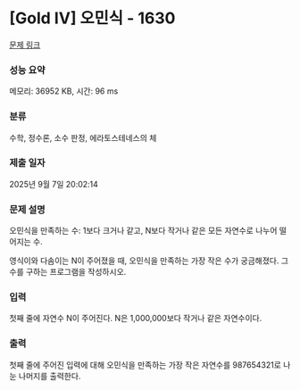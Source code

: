 # [Gold IV] 오민식 - 1630 

[문제 링크](https://www.acmicpc.net/problem/1630) 

### 성능 요약

메모리: 36952 KB, 시간: 96 ms

### 분류

수학, 정수론, 소수 판정, 에라토스테네스의 체

### 제출 일자

2025년 9월 7일 20:02:14

### 문제 설명

<p>오민식을 만족하는 수: 1보다 크거나 같고, N보다 작거나 같은 모든 자연수로 나누어 떨어지는 수.</p>

<p>영식이와 다솜이는 N이 주어졌을 때, 오민식을 만족하는 가장 작은 수가 궁금해졌다. 그 수를 구하는 프로그램을 작성하시오.</p>

### 입력 

 <p>첫째 줄에 자연수 N이 주어진다. N은 1,000,000보다 작거나 같은 자연수이다.</p>

### 출력 

 <p>첫째 줄에 주어진 입력에 대해 오민식을 만족하는 가장 작은 자연수를 987654321로 나눈 나머지를 출력한다.</p>


